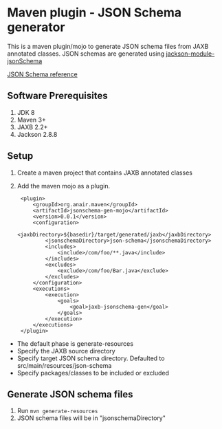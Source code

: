Maven plugin - JSON Schema generator
===============================

This is a maven plugin/mojo to generate JSON schema files from JAXB annotated classes. JSON schemas are generated using [jackson-module-jsonSchema](https://github.com/FasterXML/jackson-module-jsonSchema)

[JSON Schema reference](http://json-schema.org/)


Software Prerequisites
----------------------
1. JDK 8
2. Maven 3+
3. JAXB 2.2+
4. Jackson 2.8.8


Setup
---
1. Create a maven project that contains JAXB annotated classes
2. Add the maven mojo as a plugin. 
	
		<plugin>
			<groupId>org.anair.maven</groupId>
			<artifactId>jsonschema-gen-mojo</artifactId>
			<version>0.0.1</version>
			<configuration>
				<jaxbDirectory>${basedir}/target/generated/jaxb</jaxbDirectory>
				<jsonschemaDirectory>json-schema</jsonschemaDirectory>
				<includes>
					<include>/com/foo/**.java</include>
				</includes>
				<excludes>
					<exclude>/com/foo/Bar.java</exclude>
				</excludes>
			</configuration>
			<executions>
				<execution>
					<goals>
						<goal>jaxb-jsonschema-gen</goal>
					</goals>
				</execution>
			</executions>
		</plugin>

- The default phase is generate-resources
- Specify the JAXB source directory
- Specify target JSON schema directory. Defaulted to src/main/resources/json-schema
- Specify packages/classes to be included or excluded 
	
Generate JSON schema files
----------
1. Run ``mvn generate-resources``     
2. JSON schema files will be in "jsonschemaDirectory"
